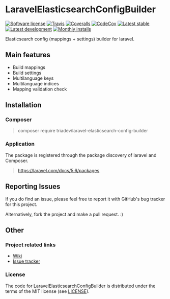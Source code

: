 # LaravelElasticsearchConfigBuilder

[![Software license][ico-license]](LICENSE)
[![Travis][ico-travis]][link-travis]
[![Coveralls](https://coveralls.io/repos/github/triadev/LaravelElasticsearchConfigBuilder/badge.svg?branch=master)](https://coveralls.io/github/triadev/LaravelElasticsearchConfigBuilder?branch=master)
[![CodeCov](https://codecov.io/gh/triadev/LaravelElasticsearchConfigBuilder/branch/master/graph/badge.svg)](https://codecov.io/gh/triadev/LaravelElasticsearchConfigBuilder)
[![Latest stable][ico-version-stable]][link-packagist]
[![Latest development][ico-version-dev]][link-packagist]
[![Monthly installs][ico-downloads-monthly]][link-downloads]

Elasticsearch config (mappings + settings) builder for laravel.

## Main features
- Build mappings
- Build settings
- Multilanguage keys
- Multilanguage indices
- Mapping validation check

## Installation

### Composer
> composer require triadev/laravel-elasticsearch-config-builder

### Application
The package is registered through the package discovery of laravel and Composer.
>https://laravel.com/docs/5.6/packages

## Reporting Issues
If you do find an issue, please feel free to report it with GitHub's bug tracker for this project.

Alternatively, fork the project and make a pull request. :)

## Other

### Project related links
- [Wiki](https://github.com/triadev/LaravelElasticsearchConfigBuilder/wiki)
- [Issue tracker](https://github.com/triadev/LaravelElasticsearchConfigBuilder/issues)

### License
The code for LaravelElasticsearchConfigBuilder is distributed under the terms of the MIT license (see [LICENSE](LICENSE)).

[ico-license]: https://img.shields.io/github/license/triadev/LaravelElasticsearchConfigBuilder.svg?style=flat-square
[ico-version-stable]: https://img.shields.io/packagist/v/triadev/laravel-elasticsearch-config-builder.svg?style=flat-square
[ico-version-dev]: https://img.shields.io/packagist/vpre/triadev/laravel-elasticsearch-config-builder.svg?style=flat-square
[ico-downloads-monthly]: https://img.shields.io/packagist/dm/triadev/laravel-elasticsearch-config-builder.svg?style=flat-square
[ico-travis]: https://travis-ci.org/triadev/LaravelElasticsearchConfigBuilder.svg?branch=master

[link-packagist]: https://packagist.org/packages/triadev/laravel-elasticsearch-config-builder
[link-downloads]: https://packagist.org/packages/triadev/laravel-elasticsearch-config-builder/stats
[link-travis]: https://travis-ci.org/triadev/LaravelElasticsearchConfigBuilder
